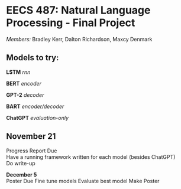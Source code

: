 # EECS 487: Natural Language Processing - Final Project  
*Members:* Bradley Kerr, Dalton Richardson, Maxcy Denmark


## Models to try:  
<b>LSTM</b>	*rnn*  

<b>BERT</b>	*encoder*  

<b>GPT-2</b>	*decoder*  

<b>BART</b>	*encoder/decoder*  

<b>ChatGPT</b>	*evaluation-only*  

## November 21  
Progress Report Due  
Have a running framework written for each model (besides ChatGPT)  
Do write-up  

**December 5**  
Poster Due
Fine tune models
Evaluate best model
Make Poster
